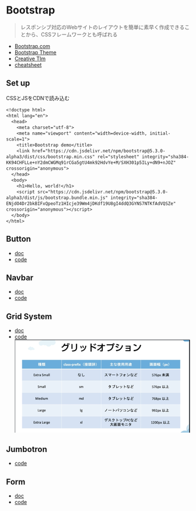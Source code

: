 # Bootstrap
> レスポンシブ対応のWebサイトのレイアウトを簡単に素早く作成できることから、CSSフレームワークとも呼ばれる

- [Bootstrap.com](https://getbootstrap.com/)
- [Bootstrap Theme](https://themes.getbootstrap.com/)
- [Creative TIm](https://www.creative-tim.com/)
- [cheatsheet](https://bootstrap-cheatsheet.themeselection.com/)


## Set up
CSSとJSをCDNで読み込む
```
<!doctype html>
<html lang="en">
  <head>
    <meta charset="utf-8">
    <meta name="viewport" content="width=device-width, initial-scale=1">
    <title>Bootstrap demo</title>
    <link href="https://cdn.jsdelivr.net/npm/bootstrap@5.3.0-alpha3/dist/css/bootstrap.min.css" rel="stylesheet" integrity="sha384-KK94CHFLLe+nY2dmCWGMq91rCGa5gtU4mk92HdvYe+M/SXH301p5ILy+dN9+nJOZ" crossorigin="anonymous">
  </head>
  <body>
    <h1>Hello, world!</h1>
    <script src="https://cdn.jsdelivr.net/npm/bootstrap@5.3.0-alpha3/dist/js/bootstrap.bundle.min.js" integrity="sha384-ENjdO4Dr2bkBIFxQpeoTz1HIcje39Wm4jDKdf19U8gI4ddQ3GYNS7NTKfAdVQSZe" crossorigin="anonymous"></script>
  </body>
</html>
```

## Button
- [doc](https://getbootstrap.com/docs/5.3/components/buttons/)
- [code](./button.html)

## Navbar
- [doc](https://getbootstrap.com/docs/5.3/components/navbar/)
- [code](./navbar.html)

## Grid System
- [doc](https://getbootstrap.com/docs/5.3/layout/grid/)
- [code](./grid.html)
![image](./images/01.png)

## Jumbotron
- [code](./jumbotron.html)

## Form
- [doc](https://getbootstrap.com/docs/5.3/forms/overview/)
- [code](./form.html)

